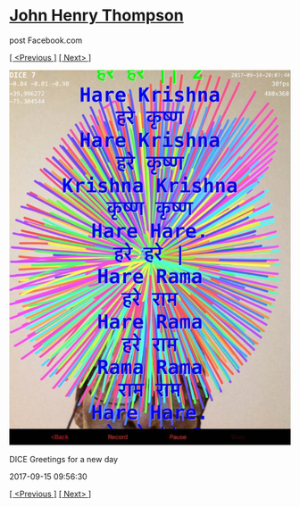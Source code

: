 # [John Henry Thompson](../README.md)
post Facebook.com

[[ <Previous ]](2017-09-15-4.md) [[ Next> ]](2017-09-15-6.md)

[![](../media/2017-09-15/Timeline-Photos-DICE-Greetings-for-a-new-day.jpg)](../README.md)

DICE Greetings for a new day

2017-09-15 09:56:30

[[ <Previous ]](2017-09-15-4.md) [[ Next> ]](2017-09-15-6.md)